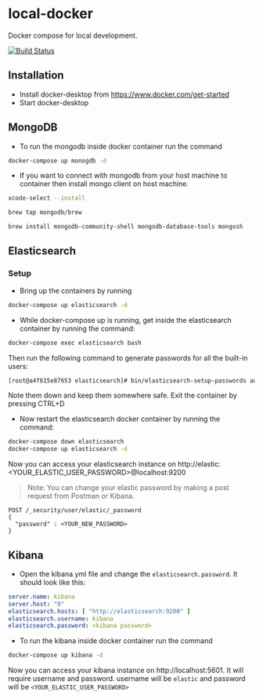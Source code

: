 # local-docker
Docker compose for local development.

[![Build Status](https://travis-ci.org/joemccann/dillinger.svg?branch=master)](https://travis-ci.org/joemccann/dillinger)

## Installation
* Install docker-desktop from https://www.docker.com/get-started
* Start docker-desktop

## MongoDB
* To run the mongodb inside docker container run the command
```sh
docker-compose up monogdb -d
```

* If you want to connect with mongodb from your host machine to container then install mongo client on host machine.
```sh
xcode-select --install
```
```sh
brew tap mongodb/brew
```
```sh
brew install mongodb-community-shell mongodb-database-tools mongosh
```

## Elasticsearch
### Setup
* Bring up the containers by running
```sh
docker-compose up elasticsearch -d
```
* While docker-compose up is running, get inside the elasticsearch container by running the command:
```sh
docker-compose exec elasticsearch bash
```
Then run the following command to generate passwords for all the built-in users:
```sh
[root@a4f615e87653 elasticsearch]# bin/elasticsearch-setup-passwords auto
```
Note them down and keep them somewhere safe. Exit the container by pressing CTRL+D

* Now restart the elasticsearch docker container by running the command:
```sh
docker-compose down elasticsearch
docker-compose up elasticsearch -d
```
Now you can access your elasticsearch instance on http://elastic:<YOUR_ELASTIC_USER_PASSWORD>@localhost:9200

> Note: You can change your elastic password by making a post request from Postman or Kibana.

```
POST /_security/user/elastic/_password
{
  "password" : <YOUR_NEW_PASSWORD>
}
```

## Kibana

* Open the kibana.yml file and change the `elasticsearch.password`. It should look like this:
```yml
server.name: kibana
server.host: "0"
elasticsearch.hosts: [ "http://elasticsearch:9200" ]
elasticsearch.username: kibana
elasticsearch.password: <kibana password>
```

* To run the kibana inside docker container run the command
```sh
docker-compose up kibana -d
```
Now you can access your kibana instance on http://localhost:5601. It will require username and password.
username will be `elastic` and password will be `<YOUR_ELASTIC_USER_PASSWORD>`
